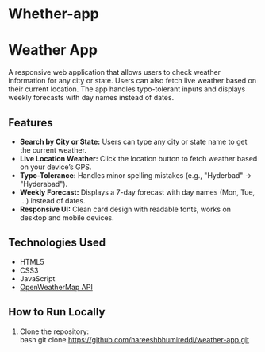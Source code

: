 # Whether-app
# Weather App

A responsive web application that allows users to check weather information for any city or state. Users can also fetch live weather based on their current location. The app handles typo-tolerant inputs and displays weekly forecasts with day names instead of dates.

## Features

- **Search by City or State:** Users can type any city or state name to get the current weather.  
- **Live Location Weather:** Click the location button to fetch weather based on your device’s GPS.  
- **Typo-Tolerance:** Handles minor spelling mistakes (e.g., "Hyderbad" → "Hyderabad").  
- **Weekly Forecast:** Displays a 7-day forecast with day names (Mon, Tue, …) instead of dates.  
- **Responsive UI:** Clean card design with readable fonts, works on desktop and mobile devices.  


## Technologies Used

- HTML5  
- CSS3  
- JavaScript  
- [OpenWeatherMap API](https://openweathermap.org/api)  

## How to Run Locally

1. Clone the repository:  
   bash
   git clone https://github.com/hareeshbhumireddi/weather-app.git
